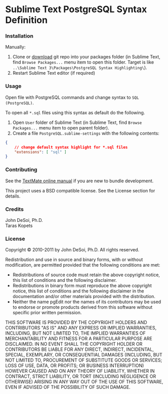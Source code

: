 Sublime Text PostgreSQL Syntax Definition
=========================================

### Installation

Manually:

1. Clone or [download](https://github.com/dgehlich/sublime-postgresql-syntax/archive/master.zip)
git repo into your packages folder (in Sublime Text, find `Browse Packages...`
menu item to open this folder. Target is like `..\Sublime Text 3\Packages\PostgreSQL Syntax Highlighting\`).
2. Restart Sublime Text editor (if required)


### Usage

Open file with PostgreSQL commands and change syntax to `SQL (PostgreSQL)`.

To open all `*.sql` files using this syntax as default do the following.

1. Open `User` folder of Sublime Text (in Sublime Text, find `Browse Packages...`
menu item to open parent folder).
2. Create a file `PostgreSQL.sublime-settings` with the following contents:

```json
{
    // change default syntax highlight for *.sql files
    "extensions": [ "sql" ]
}
```


### Contributing

See the [TextMate online manual](http://manual.macromates.com/en/) if you are new
to bundle development.

This project uses a BSD compatible license. See the License section for details.


### Credits

John DeSoi, Ph.D.  
Taras Kopets


### License

Copyright © 2010-2011 by John DeSoi, Ph.D.
All rights reserved.

Redistribution and use in source and binary forms, with or without modification, are permitted provided that the following conditions are met:

* Redistributions of source code must retain the above copyright notice, this list of conditions and the following disclaimer.
* Redistributions in binary form must reproduce the above copyright notice, this list of conditions and the following disclaimer in the documentation and/or other materials provided with the distribution.
* Neither the name pgEdit nor the names of its contributors may be used to endorse or promote products derived from this software without specific prior written permission.

THIS SOFTWARE IS PROVIDED BY THE COPYRIGHT HOLDERS AND CONTRIBUTORS "AS IS" AND ANY EXPRESS OR IMPLIED WARRANTIES, INCLUDING, BUT NOT LIMITED TO, THE IMPLIED WARRANTIES OF MERCHANTABILITY AND FITNESS FOR A PARTICULAR PURPOSE ARE DISCLAIMED. IN NO EVENT SHALL THE COPYRIGHT HOLDER OR CONTRIBUTORS BE LIABLE FOR ANY DIRECT, INDIRECT, INCIDENTAL, SPECIAL, EXEMPLARY, OR CONSEQUENTIAL DAMAGES (INCLUDING, BUT NOT LIMITED TO, PROCUREMENT OF SUBSTITUTE GOODS OR SERVICES; LOSS OF USE, DATA, OR PROFITS; OR BUSINESS INTERRUPTION) HOWEVER CAUSED AND ON ANY THEORY OF LIABILITY, WHETHER IN CONTRACT, STRICT LIABILITY, OR TORT (INCLUDING NEGLIGENCE OR OTHERWISE) ARISING IN ANY WAY OUT OF THE USE OF THIS SOFTWARE, EVEN IF ADVISED OF THE POSSIBILITY OF SUCH DAMAGE.
